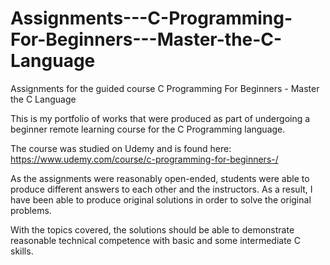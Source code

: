 # Assignments---C-Programming-For-Beginners---Master-the-C-Language
Assignments for the guided course C Programming For Beginners - Master the C Language

This is my portfolio of works that were produced as part of undergoing a beginner remote learning course for the C Programming language.

The course was studied on Udemy and is found here:
https://www.udemy.com/course/c-programming-for-beginners-/

As the assignments were reasonably open-ended, students were able to produce different answers to each other and the instructors.
As a result, I have been able to produce original solutions in order to solve the original problems.

With the topics covered, the solutions should be able to demonstrate reasonable technical competence with basic and some intermediate C skills.
